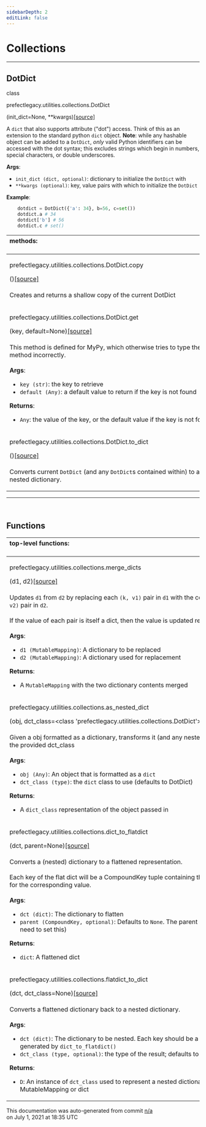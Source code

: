 ```yaml
---
sidebarDepth: 2
editLink: false
---
```

# Collections
---
 ## DotDict
 <div class='class-sig' id='prefect-utilities-collections-dotdict'><p class="prefect-sig">class </p><p class="prefect-class">prefectlegacy.utilities.collections.DotDict</p>(init_dict=None, **kwargs)<span class="source"><a href="https://github.com/PrefectHQ/prefect/blob/master/src/prefectlegacy/utilities/collections.py#L37">[source]</a></span></div>

A `dict` that also supports attribute ("dot") access. Think of this as an extension to the standard python `dict` object.  **Note**: while any hashable object can be added to a `DotDict`, _only_ valid Python identifiers can be accessed with the dot syntax; this excludes strings which begin in numbers, special characters, or double underscores.

**Args**:     <ul class="args"><li class="args">`init_dict (dict, optional)`: dictionary to initialize the `DotDict`     with     </li><li class="args">`**kwargs (optional)`: key, value pairs with which to initialize the     `DotDict`</li></ul> **Example**:     
```python
    dotdict = DotDict({'a': 34}, b=56, c=set())
    dotdict.a # 34
    dotdict['b'] # 56
    dotdict.c # set()

```

|methods: &nbsp;&nbsp;&nbsp;&nbsp;&nbsp;&nbsp;&nbsp;&nbsp;&nbsp;&nbsp;&nbsp;&nbsp;&nbsp;&nbsp;&nbsp;&nbsp;&nbsp;&nbsp;&nbsp;&nbsp;&nbsp;&nbsp;&nbsp;&nbsp;&nbsp;&nbsp;&nbsp;&nbsp;&nbsp;&nbsp;&nbsp;&nbsp;&nbsp;&nbsp;&nbsp;&nbsp;&nbsp;&nbsp;&nbsp;&nbsp;&nbsp;&nbsp;&nbsp;&nbsp;&nbsp;&nbsp;&nbsp;&nbsp;&nbsp;&nbsp;&nbsp;&nbsp;&nbsp;&nbsp;&nbsp;&nbsp;&nbsp;&nbsp;&nbsp;&nbsp;&nbsp;&nbsp;&nbsp;&nbsp;&nbsp;&nbsp;&nbsp;&nbsp;&nbsp;&nbsp;&nbsp;&nbsp;&nbsp;&nbsp;&nbsp;&nbsp;&nbsp;&nbsp;&nbsp;&nbsp;&nbsp;&nbsp;&nbsp;&nbsp;&nbsp;&nbsp;&nbsp;&nbsp;&nbsp;&nbsp;&nbsp;&nbsp;&nbsp;&nbsp;&nbsp;&nbsp;&nbsp;&nbsp;&nbsp;&nbsp;&nbsp;&nbsp;&nbsp;&nbsp;&nbsp;&nbsp;&nbsp;&nbsp;&nbsp;&nbsp;&nbsp;&nbsp;&nbsp;&nbsp;&nbsp;&nbsp;&nbsp;&nbsp;&nbsp;&nbsp;&nbsp;&nbsp;&nbsp;&nbsp;&nbsp;&nbsp;&nbsp;&nbsp;&nbsp;&nbsp;&nbsp;&nbsp;&nbsp;&nbsp;&nbsp;&nbsp;&nbsp;&nbsp;&nbsp;&nbsp;&nbsp;&nbsp;&nbsp;&nbsp;&nbsp;&nbsp;&nbsp;&nbsp;&nbsp;&nbsp;|
|:----|
 | <div class='method-sig' id='prefect-utilities-collections-dotdict-copy'><p class="prefect-class">prefectlegacy.utilities.collections.DotDict.copy</p>()<span class="source"><a href="https://github.com/PrefectHQ/prefect/blob/master/src/prefectlegacy/utilities/collections.py#L105">[source]</a></span></div>
<p class="methods">Creates and returns a shallow copy of the current DotDict</p>|
 | <div class='method-sig' id='prefect-utilities-collections-dotdict-get'><p class="prefect-class">prefectlegacy.utilities.collections.DotDict.get</p>(key, default=None)<span class="source"><a href="https://github.com/PrefectHQ/prefect/blob/master/src/prefectlegacy/utilities/collections.py#L65">[source]</a></span></div>
<p class="methods">This method is defined for MyPy, which otherwise tries to type the inherited `.get()` method incorrectly.<br><br>**Args**:     <ul class="args"><li class="args">`key (str)`: the key to retrieve     </li><li class="args">`default (Any)`: a default value to return if the key is not found</li></ul> **Returns**:     <ul class="args"><li class="args">`Any`: the value of the key, or the default value if the key is not found</li></ul></p>|
 | <div class='method-sig' id='prefect-utilities-collections-dotdict-to-dict'><p class="prefect-class">prefectlegacy.utilities.collections.DotDict.to_dict</p>()<span class="source"><a href="https://github.com/PrefectHQ/prefect/blob/master/src/prefectlegacy/utilities/collections.py#L109">[source]</a></span></div>
<p class="methods">Converts current `DotDict` (and any `DotDict`s contained within) to an appropriate nested dictionary.</p>|

---
<br>


## Functions
|top-level functions: &nbsp;&nbsp;&nbsp;&nbsp;&nbsp;&nbsp;&nbsp;&nbsp;&nbsp;&nbsp;&nbsp;&nbsp;&nbsp;&nbsp;&nbsp;&nbsp;&nbsp;&nbsp;&nbsp;&nbsp;&nbsp;&nbsp;&nbsp;&nbsp;&nbsp;&nbsp;&nbsp;&nbsp;&nbsp;&nbsp;&nbsp;&nbsp;&nbsp;&nbsp;&nbsp;&nbsp;&nbsp;&nbsp;&nbsp;&nbsp;&nbsp;&nbsp;&nbsp;&nbsp;&nbsp;&nbsp;&nbsp;&nbsp;&nbsp;&nbsp;&nbsp;&nbsp;&nbsp;&nbsp;&nbsp;&nbsp;&nbsp;&nbsp;&nbsp;&nbsp;&nbsp;&nbsp;&nbsp;&nbsp;&nbsp;&nbsp;&nbsp;&nbsp;&nbsp;&nbsp;&nbsp;&nbsp;&nbsp;&nbsp;&nbsp;&nbsp;&nbsp;&nbsp;&nbsp;&nbsp;&nbsp;&nbsp;&nbsp;&nbsp;&nbsp;&nbsp;&nbsp;&nbsp;&nbsp;&nbsp;&nbsp;&nbsp;&nbsp;&nbsp;&nbsp;&nbsp;&nbsp;&nbsp;&nbsp;&nbsp;&nbsp;&nbsp;&nbsp;&nbsp;&nbsp;&nbsp;&nbsp;&nbsp;&nbsp;&nbsp;&nbsp;&nbsp;&nbsp;&nbsp;&nbsp;&nbsp;&nbsp;&nbsp;&nbsp;&nbsp;&nbsp;&nbsp;&nbsp;&nbsp;&nbsp;&nbsp;&nbsp;&nbsp;&nbsp;&nbsp;&nbsp;&nbsp;&nbsp;&nbsp;&nbsp;&nbsp;&nbsp;&nbsp;&nbsp;&nbsp;&nbsp;&nbsp;&nbsp;&nbsp;&nbsp;&nbsp;&nbsp;&nbsp;&nbsp;&nbsp;|
|:----|
 | <div class='method-sig' id='prefect-utilities-collections-merge-dicts'><p class="prefect-class">prefectlegacy.utilities.collections.merge_dicts</p>(d1, d2)<span class="source"><a href="https://github.com/PrefectHQ/prefect/blob/master/src/prefectlegacy/utilities/collections.py#L118">[source]</a></span></div>
<p class="methods">Updates `d1` from `d2` by replacing each `(k, v1)` pair in `d1` with the corresponding `(k, v2)` pair in `d2`.<br><br>If the value of each pair is itself a dict, then the value is updated recursively.<br><br>**Args**:     <ul class="args"><li class="args">`d1 (MutableMapping)`: A dictionary to be replaced     </li><li class="args">`d2 (MutableMapping)`: A dictionary used for replacement</li></ul> **Returns**:     <ul class="args"><li class="args">A `MutableMapping` with the two dictionary contents merged</li></ul></p>|
 | <div class='method-sig' id='prefect-utilities-collections-as-nested-dict'><p class="prefect-class">prefectlegacy.utilities.collections.as_nested_dict</p>(obj, dct_class=&lt;class &#x27;prefectlegacy.utilities.collections.DotDict&#x27;&gt;)<span class="source"><a href="https://github.com/PrefectHQ/prefect/blob/master/src/prefectlegacy/utilities/collections.py#L146">[source]</a></span></div>
<p class="methods">Given a obj formatted as a dictionary, transforms it (and any nested dictionaries) into the provided dct_class<br><br>**Args**:     <ul class="args"><li class="args">`obj (Any)`: An object that is formatted as a `dict`     </li><li class="args">`dct_class (type)`: the `dict` class to use (defaults to DotDict)</li></ul> **Returns**:     <ul class="args"><li class="args">A `dict_class` representation of the object passed in <br></li></ul></p>|
 | <div class='method-sig' id='prefect-utilities-collections-dict-to-flatdict'><p class="prefect-class">prefectlegacy.utilities.collections.dict_to_flatdict</p>(dct, parent=None)<span class="source"><a href="https://github.com/PrefectHQ/prefect/blob/master/src/prefectlegacy/utilities/collections.py#L185">[source]</a></span></div>
<p class="methods">Converts a (nested) dictionary to a flattened representation.<br><br>Each key of the flat dict will be a CompoundKey tuple containing the "chain of keys" for the corresponding value.<br><br>**Args**:     <ul class="args"><li class="args">`dct (dict)`: The dictionary to flatten     </li><li class="args">`parent (CompoundKey, optional)`: Defaults to `None`. The parent key     (you shouldn't need to set this)</li></ul> **Returns**:     <ul class="args"><li class="args">`dict`: A flattened dict</li></ul></p>|
 | <div class='method-sig' id='prefect-utilities-collections-flatdict-to-dict'><p class="prefect-class">prefectlegacy.utilities.collections.flatdict_to_dict</p>(dct, dct_class=None)<span class="source"><a href="https://github.com/PrefectHQ/prefect/blob/master/src/prefectlegacy/utilities/collections.py#L211">[source]</a></span></div>
<p class="methods">Converts a flattened dictionary back to a nested dictionary.<br><br>**Args**:     <ul class="args"><li class="args">`dct (dict)`: The dictionary to be nested. Each key should be a         `CompoundKey`, as generated by `dict_to_flatdict()`     </li><li class="args">`dct_class (type, optional)`: the type of the result; defaults to `dict`</li></ul> **Returns**:     <ul class="args"><li class="args">`D`: An instance of `dct_class` used to represent a nested dictionary, bounded         as a MutableMapping or dict</li></ul></p>|

<p class="auto-gen">This documentation was auto-generated from commit <a href='https://github.com/PrefectHQ/prefect/commit/n/a'>n/a</a> </br>on July 1, 2021 at 18:35 UTC</p>